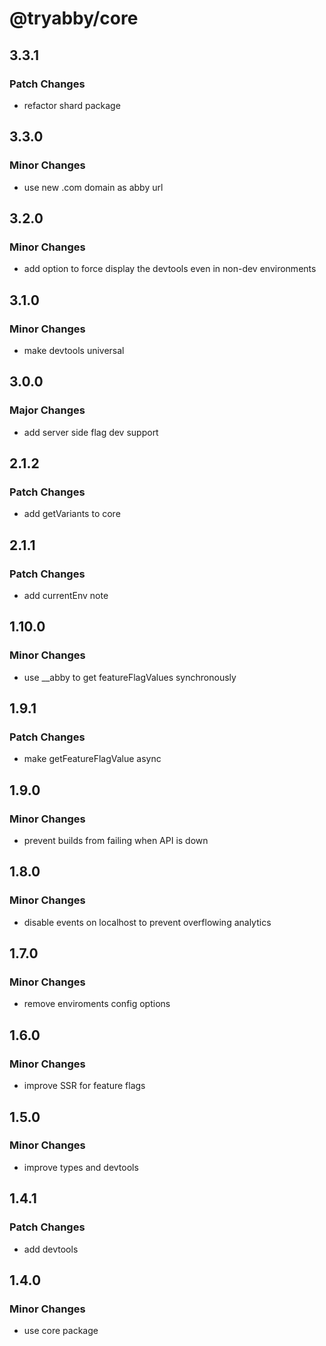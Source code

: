 # @tryabby/core

## 3.3.1

### Patch Changes

- refactor shard package

## 3.3.0

### Minor Changes

- use new .com domain as abby url

## 3.2.0

### Minor Changes

- add option to force display the devtools even in non-dev environments

## 3.1.0

### Minor Changes

- make devtools universal

## 3.0.0

### Major Changes

- add server side flag dev support

## 2.1.2

### Patch Changes

- add getVariants to core

## 2.1.1

### Patch Changes

- add currentEnv note

## 1.10.0

### Minor Changes

- use \_\_abby to get featureFlagValues synchronously

## 1.9.1

### Patch Changes

- make getFeatureFlagValue async

## 1.9.0

### Minor Changes

- prevent builds from failing when API is down

## 1.8.0

### Minor Changes

- disable events on localhost to prevent overflowing analytics

## 1.7.0

### Minor Changes

- remove enviroments config options

## 1.6.0

### Minor Changes

- improve SSR for feature flags

## 1.5.0

### Minor Changes

- improve types and devtools

## 1.4.1

### Patch Changes

- add devtools

## 1.4.0

### Minor Changes

- use core package
